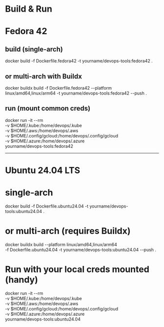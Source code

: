 # Build & Run

# Fedora 42

## build (single-arch)
docker build -f Dockerfile.fedora42 -t yourname/devops-tools:fedora42 .

## or multi-arch with Buildx
docker buildx build -f Dockerfile.fedora42 --platform linux/amd64,linux/arm64 -t yourname/devops-tools:fedora42 --push .

## run (mount common creds)
docker run -it --rm \
  -v $HOME/.kube:/home/devops/.kube \
  -v $HOME/.aws:/home/devops/.aws \
  -v $HOME/.config/gcloud:/home/devops/.config/gcloud \
  -v $HOME/.azure:/home/devops/.azure \
  yourname/devops-tools:fedora42

----------------------------------------------------------------------------------------------------
# Ubuntu 24.04 LTS

# single-arch
docker build -f Dockerfile.ubuntu24.04 -t yourname/devops-tools:ubuntu24.04 .

# or multi-arch (requires Buildx)
docker buildx build --platform linux/amd64,linux/arm64 \
  -f Dockerfile.ubuntu24.04 -t yourname/devops-tools:ubuntu24.04 --push .

# Run with your local creds mounted (handy)
docker run -it --rm \
  -v $HOME/.kube:/home/devops/.kube \
  -v $HOME/.aws:/home/devops/.aws \
  -v $HOME/.config/gcloud:/home/devops/.config/gcloud \
  -v $HOME/.azure:/home/devops/.azure \
  yourname/devops-tools:ubuntu24.04
